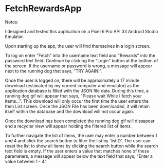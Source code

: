 # FetchRewardsApp

Notes:

I designed and tested this application on a Pixel 6 Pro API 33 Android Studio Emulator.

Upon starting up the app, the user will find themselves in a login screen.

To log on enter "Fetch" into the username text field and "Rewards" into the password text field. Continue by clicking the "Login" button at the bottom of the screen. If the username or password is wrong, a message will appear next to the running dog that says, "TRY AGAIN!".

Once the user is logged on, there will be approximately a 17 minute download (estimated by my current computer and emulator) as the application database is filled with the JSON file data. During this time, a running dog gif will appear that says, "Please wait While I fetch your items...". This download will only occur the first time the user enters the Item List screen. Once the JSON File has been downloaded, it will retain itself within the database and the download will not occur again.

Once the download has been completed the running dog gif will dissapear and a recycler view will appear holding the filtered list of items.

To further navigate the list of items, the user may enter a number between 1 and 4 and click the search button to filter the list by 'listID'. The user can reset the list to show all items by clicking the search button while the search text field is empty. If the user enters a value that matches none of these parameters, a message will appear below the text field that says, "Enter a value between 1 - 4".

